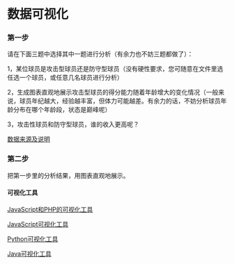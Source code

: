 # 数据可视化 #

### 第一步 ###

请在下面三题中选择其中一题进行分析（有余力也不妨三题都做了）：

  1，某位球员是攻击型球员还是防守型球员（没有硬性要求，您可随意在文件里选任选一个球员，或任意几名球员进行分析）

  2，生成图表直观地展示攻击型球员的得分能力随着年龄增大的变化情况（一般来说，球员年纪越大，经验越丰富，但体力可能越差。有余力的话，不妨分析球员年龄分布在哪个年龄段，状态是巅峰呢）

  3，攻击性球员和防守型球员，谁的收入更高呢？

  [数据来源及说明](http://www.seanlahman.com/baseball-archive/statistics/)

### 第二步 ###
把第一步里的分析结果，用图表直观地展示。

#### 可视化工具 ####

[JavaScript和PHP的可视化工具](https://www.zhihu.com/question/19929609)

[JavaScript可视化工具](http://www.199it.com/archives/438725.html)

[Python可视化工具](http://python.jobbole.com/85601/)

[Java可视化工具](https://www.cnblogs.com/youxin/archive/2013/06/15/3137898.html)

